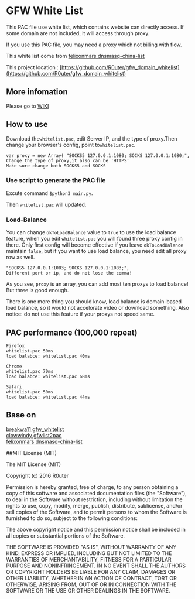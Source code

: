 # GFW White List 

This PAC file use white list, which contains website can directly access. If some domain are not included, it will access through proxy.

If you use this PAC file, you may need a proxy which not billing with flow. 

This white list come from [felixonmars dnsmasq-china-list](https://github.com/felixonmars/dnsmasq-china-list)

This project location : [https://github.com/R0uter/gfw_domain_whitelist](https://github.com/R0uter/gfw_domain_whitelist)

More infomation
-------
Please go to [WIKI](https://github.com/R0uter/gfw_whitelist/wiki)

## How to use 

Download the`whitelist.pac`, edit Server IP, and the type of proxy.Then change your browser's config, point to`whitelist.pac`.

	var proxy = new Array( "SOCKS5 127.0.0.1:1080; SOCKS 127.0.0.1:1080;",
	Change the type of proxy,it also can be 'HTTPS'
    Make sure change both SOCKS5 and SOCKS


### Use script to generate the PAC file

Excute command `$python3 main.py`.

Then `whitelist.pac` will updated. 


### Load-Balance

You can change `okToLoadBalance` value to `true` to use the load balance feature, when you edit `whitelist.pac` you will found three proxy config in there. Only first config will become effective if you leave `okToLoadBalance` maintain `false`, but if you want to use load balance, you need edit all proxy row as well.

    "SOCKS5 127.0.0.1:1083; SOCKS 127.0.0.1:1083;",
    Different port or ip, and do not lose the comma!
    

As you see, `proxy` is an array, you can add most ten proxys to load balance! But three is good enough.

There is one more thing you should know, load balance is domain-based load balance, so it would not accelorate video or download something. Also notice: do not use this feature if your proxys not speed same.


PAC performance (100,000 repeat)
----------------
    Firefox  
    whitelist.pac 50ms 
    load balabce: whitelist.pac 40ms

    Chrome  
    whitelist.pac 70ms
    load balabce: whitelist.pac 68ms

    Safari  
    whitelist.pac 50ms  
    load balabce: whitelist.pac 44ms  

Base on 
------------
[breakwa11 gfw_whitelist](https://github.com/breakwa11/gfw_whitelist)  
[clowwindy gfwlist2pac](https://github.com/clowwindy/gfwlist2pac)  
[felixonmars dnsmasq-china-list](https://github.com/felixonmars/dnsmasq-china-list)

##MIT License (MIT)

The MIT License (MIT)

Copyright (c) 2016 R0uter

Permission is hereby granted, free of charge, to any person obtaining a copy
of this software and associated documentation files (the "Software"), to deal
in the Software without restriction, including without limitation the rights
to use, copy, modify, merge, publish, distribute, sublicense, and/or sell
copies of the Software, and to permit persons to whom the Software is
furnished to do so, subject to the following conditions:

The above copyright notice and this permission notice shall be included in all
copies or substantial portions of the Software.

THE SOFTWARE IS PROVIDED "AS IS", WITHOUT WARRANTY OF ANY KIND, EXPRESS OR
IMPLIED, INCLUDING BUT NOT LIMITED TO THE WARRANTIES OF MERCHANTABILITY,
FITNESS FOR A PARTICULAR PURPOSE AND NONINFRINGEMENT. IN NO EVENT SHALL THE
AUTHORS OR COPYRIGHT HOLDERS BE LIABLE FOR ANY CLAIM, DAMAGES OR OTHER
LIABILITY, WHETHER IN AN ACTION OF CONTRACT, TORT OR OTHERWISE, ARISING FROM,
OUT OF OR IN CONNECTION WITH THE SOFTWARE OR THE USE OR OTHER DEALINGS IN THE
SOFTWARE.
